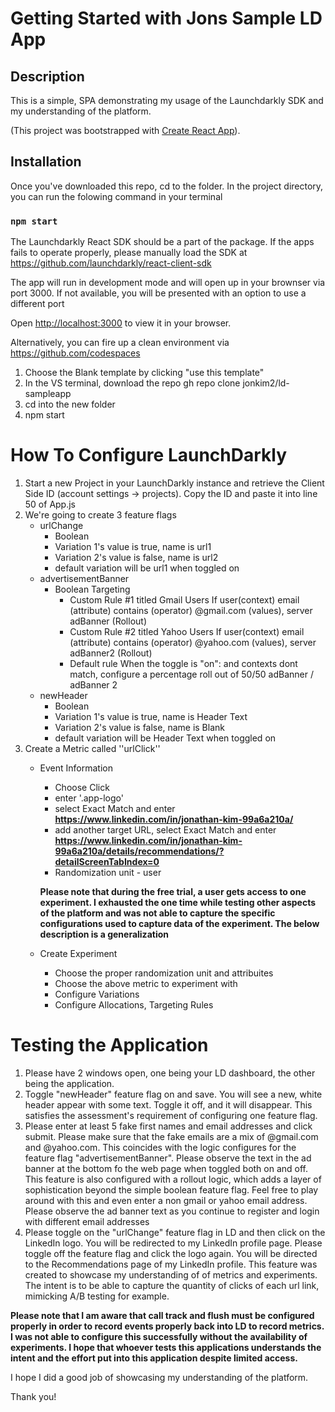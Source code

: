 # Getting Started with Jons Sample LD App 

## Description

This is a simple, SPA demonstrating my usage of the Launchdarkly SDK and my understanding of the platform.

(This project was bootstrapped with [Create React App](https://github.com/facebook/create-react-app)).

## Installation

Once you've downloaded this repo, cd to the folder.
In the project directory, you can run the folowing command in your terminal

### `npm start` 

The Launchdarkly React SDK should be a part of the package. If the apps fails to operate properly, please manually load the SDK at https://github.com/launchdarkly/react-client-sdk

The app will run in development mode and will open up in your brownser via port 3000. If not available, you will be presented with an option to use a different port

Open [http://localhost:3000](http://localhost:3000) to view it in your browser.

Alternatively, you can fire up a clean environment via https://github.com/codespaces
1. Choose the Blank template by clicking "use this template"
2. In the VS terminal, download the repo gh repo clone jonkim2/ld-sampleapp
3. cd into the new folder
4. npm start

# How To Configure LaunchDarkly

1. Start a new Project in your LaunchDarkly instance and retrieve the Client Side ID (account settings -> projects). Copy the ID and paste it into line 50 of App.js
2. We're going to create 3 feature flags
    - urlChange
        - Boolean
        - Variation 1's value is true, name is url1
        - Variation 2's value is false, name is url2
        - default variation will be url1 when toggled on
    - advertisementBanner
        - Boolean
        Targeting
            - Custom Rule #1 titled Gmail Users
            If user(context) email (attribute) contains (operator) @gmail.com (values), server adBanner (Rollout)
            - Custom Rule #2 titled Yahoo Users
            If user(context) email (attribute) contains (operator) @yahoo.com (values), server adBanner2 (Rollout)
            - Default rule
            When the toggle is "on": and contexts dont match, configure a percentage roll out of 50/50 adBanner / adBanner 2
    - newHeader
        - Boolean
        - Variation 1's value is true, name is Header Text
        - Variation 2's value is false, name is Blank
        - default variation will be Header Text when toggled on
3. Create a Metric called ''urlClick''
    - Event Information
        - Choose Click
        - enter '.app-logo'
        - select Exact Match and enter **https://www.linkedin.com/in/jonathan-kim-99a6a210a/**
        - add another target URL, select Exact Match and enter **https://www.linkedin.com/in/jonathan-kim-99a6a210a/details/recommendations/?detailScreenTabIndex=0**
        - Randomization unit - user
        
        **Please note that during the free trial, a user gets access to one experiment. I exhausted the one time while testing other aspects of the platform and was not able to capture the specific configurations used to capture data of the experiment. The below description is a generalization**

    - Create Experiment
        - Choose the proper randomization unit and attribuites
        - Choose the above metric to experiment with
        - Configure Variations
        - Configure Allocations, Targeting Rules


# Testing the Application

1. Please have 2 windows open, one being your LD dashboard, the other being the application. 
2. Toggle "newHeader" feature flag on and save. You will see a new, white header appear with some text. Toggle it off, and it will disappear. This satisfies the assessment's requirement of configuring one feature flag.
3. Please enter at least 5 fake first names and email addresses and click submit. Please make sure that the fake emails are a mix of @gmail.com and @yahoo.com. This coincides with the logic configures for the feature flag "advertisementBanner". Please observe the text in the ad banner at the bottom fo the web page when toggled both on and off. This feature is also configured with a rollout logic, which adds a layer of sophistication beyond the simple boolean feature flag. Feel free to play around with this and even enter a non gmail or yahoo email address. Please observe the ad banner text as you continue to register and login with different email addresses
4. Please toggle on the "urlChange" feature flag in LD and then click on the LinkedIn logo. You will be redirected to my LinkedIn profile page. Please toggle off the feature flag and click the logo again. You will be directed to the Recommendations page of my LinkedIn profile. This feature was created to showcase my understanding of of metrics and experiments. The  intent is to be able to capture the quantity of clicks of each url link, mimicking A/B testing for example.

**Please note that I am aware that call track and flush must be configured properly in order to record events properly back into LD to record metrics. I was not able to configure this successfully without the availability of experiments. I hope that whoever tests this applications understands the intent and the effort put into this application despite limited access.**

I hope I did a good job of showcasing my understanding of the platform.

Thank you!



